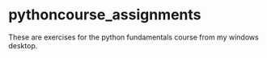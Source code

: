 # pythoncourse_assignments
These are exercises for the python fundamentals course from my windows desktop.
